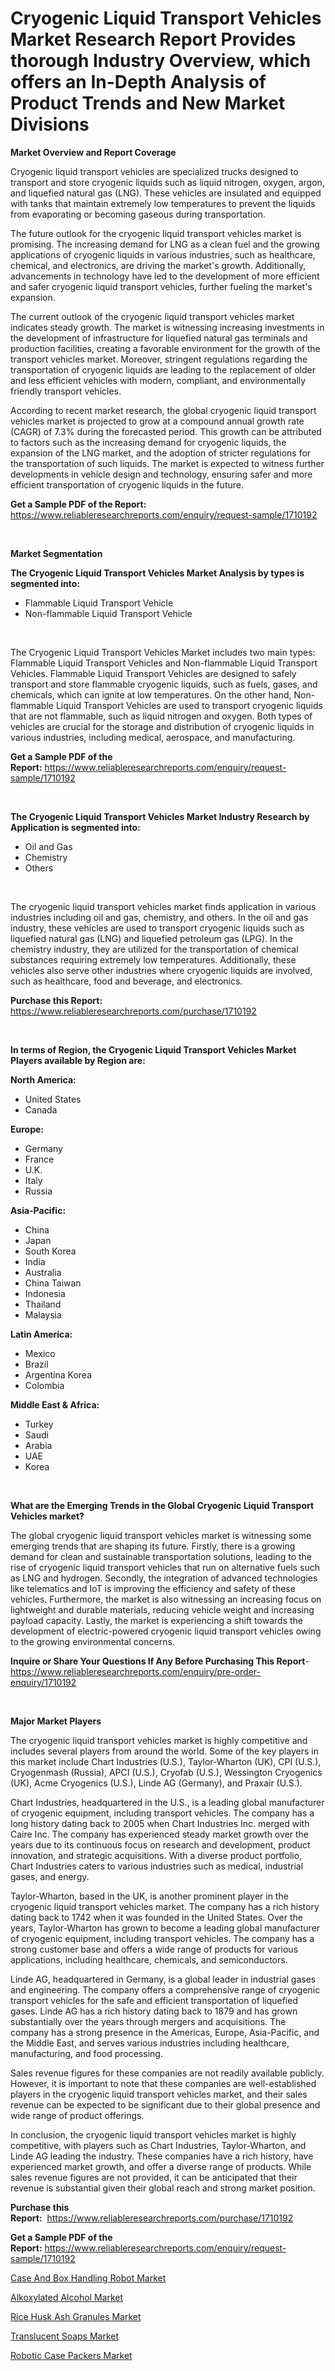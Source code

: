 <p><h1>Cryogenic Liquid Transport Vehicles Market Research Report Provides thorough Industry Overview, which offers an In-Depth Analysis of Product Trends and New Market Divisions</h1></p><p><strong>Market Overview and Report Coverage</strong></p>
<p><p>Cryogenic liquid transport vehicles are specialized trucks designed to transport and store cryogenic liquids such as liquid nitrogen, oxygen, argon, and liquefied natural gas (LNG). These vehicles are insulated and equipped with tanks that maintain extremely low temperatures to prevent the liquids from evaporating or becoming gaseous during transportation.</p><p>The future outlook for the cryogenic liquid transport vehicles market is promising. The increasing demand for LNG as a clean fuel and the growing applications of cryogenic liquids in various industries, such as healthcare, chemical, and electronics, are driving the market's growth. Additionally, advancements in technology have led to the development of more efficient and safer cryogenic liquid transport vehicles, further fueling the market's expansion.</p><p>The current outlook of the cryogenic liquid transport vehicles market indicates steady growth. The market is witnessing increasing investments in the development of infrastructure for liquefied natural gas terminals and production facilities, creating a favorable environment for the growth of the transport vehicles market. Moreover, stringent regulations regarding the transportation of cryogenic liquids are leading to the replacement of older and less efficient vehicles with modern, compliant, and environmentally friendly transport vehicles.</p><p>According to recent market research, the global cryogenic liquid transport vehicles market is projected to grow at a compound annual growth rate (CAGR) of 7.3% during the forecasted period. This growth can be attributed to factors such as the increasing demand for cryogenic liquids, the expansion of the LNG market, and the adoption of stricter regulations for the transportation of such liquids. The market is expected to witness further developments in vehicle design and technology, ensuring safer and more efficient transportation of cryogenic liquids in the future.</p></p>
<p><strong>Get a Sample PDF of the Report:</strong> <a href="https://www.reliableresearchreports.com/enquiry/request-sample/1710192">https://www.reliableresearchreports.com/enquiry/request-sample/1710192</a></p>
<p>&nbsp;</p>
<p><strong>Market Segmentation</strong></p>
<p><strong>The Cryogenic Liquid Transport Vehicles Market Analysis by types is segmented into:</strong></p>
<p><ul><li>Flammable Liquid Transport Vehicle</li><li>Non-flammable Liquid Transport Vehicle</li></ul></p>
<p>&nbsp;</p>
<p><p>The Cryogenic Liquid Transport Vehicles Market includes two main types: Flammable Liquid Transport Vehicles and Non-flammable Liquid Transport Vehicles. Flammable Liquid Transport Vehicles are designed to safely transport and store flammable cryogenic liquids, such as fuels, gases, and chemicals, which can ignite at low temperatures. On the other hand, Non-flammable Liquid Transport Vehicles are used to transport cryogenic liquids that are not flammable, such as liquid nitrogen and oxygen. Both types of vehicles are crucial for the storage and distribution of cryogenic liquids in various industries, including medical, aerospace, and manufacturing.</p></p>
<p><strong>Get a Sample PDF of the Report:</strong>&nbsp;<a href="https://www.reliableresearchreports.com/enquiry/request-sample/1710192">https://www.reliableresearchreports.com/enquiry/request-sample/1710192</a></p>
<p>&nbsp;</p>
<p><strong>The Cryogenic Liquid Transport Vehicles Market Industry Research by Application is segmented into:</strong></p>
<p><ul><li>Oil and Gas</li><li>Chemistry</li><li>Others</li></ul></p>
<p>&nbsp;</p>
<p><p>The cryogenic liquid transport vehicles market finds application in various industries including oil and gas, chemistry, and others. In the oil and gas industry, these vehicles are used to transport cryogenic liquids such as liquefied natural gas (LNG) and liquefied petroleum gas (LPG). In the chemistry industry, they are utilized for the transportation of chemical substances requiring extremely low temperatures. Additionally, these vehicles also serve other industries where cryogenic liquids are involved, such as healthcare, food and beverage, and electronics.</p></p>
<p><strong>Purchase this Report:</strong>&nbsp; <a href="https://www.reliableresearchreports.com/purchase/1710192">https://www.reliableresearchreports.com/purchase/1710192</a></p>
<p>&nbsp;</p>
<p><strong>In terms of Region, the Cryogenic Liquid Transport Vehicles Market Players available by Region are:</strong></p>
<p>
    <p> <strong> North America: </strong>
        <ul>
            <li>United States</li>
            <li>Canada</li>
        </ul>
        </p> 
    <p> <strong> Europe: </strong>
        <ul>
            <li>Germany</li>
            <li>France</li>
            <li>U.K.</li>
            <li>Italy</li>
            <li>Russia</li>
        </ul>
        </p> 
    <p> <strong> Asia-Pacific: </strong>
        <ul>
            <li>China</li>
            <li>Japan</li>
            <li>South Korea</li>
            <li>India</li>
            <li>Australia</li>
            <li>China Taiwan</li>
            <li>Indonesia</li>
            <li>Thailand</li>
            <li>Malaysia</li>
        </ul>
        </p> 
    <p> <strong> Latin America: </strong>
        <ul>
            <li>Mexico</li>
            <li>Brazil</li>
            <li>Argentina Korea</li>
            <li>Colombia</li>
        </ul>
        </p> 
    <p> <strong> Middle East & Africa: </strong>
        <ul>
            <li>Turkey</li>
            <li>Saudi</li>
            <li>Arabia</li>
            <li>UAE</li>
            <li>Korea</li>
        </ul>
    </p>
    </p>
<p>&nbsp;</p>
<p><strong>What are the Emerging Trends in the Global Cryogenic Liquid Transport Vehicles market?</strong></p>
<p><p>The global cryogenic liquid transport vehicles market is witnessing some emerging trends that are shaping its future. Firstly, there is a growing demand for clean and sustainable transportation solutions, leading to the rise of cryogenic liquid transport vehicles that run on alternative fuels such as LNG and hydrogen. Secondly, the integration of advanced technologies like telematics and IoT is improving the efficiency and safety of these vehicles. Furthermore, the market is also witnessing an increasing focus on lightweight and durable materials, reducing vehicle weight and increasing payload capacity. Lastly, the market is experiencing a shift towards the development of electric-powered cryogenic liquid transport vehicles owing to the growing environmental concerns.</p></p>
<p><strong>Inquire or Share Your Questions If Any Before Purchasing This Report</strong>- <a href="https://www.reliableresearchreports.com/enquiry/pre-order-enquiry/1710192">https://www.reliableresearchreports.com/enquiry/pre-order-enquiry/1710192</a></p>
<p>&nbsp;</p>
<p><strong>Major Market Players</strong></p>
<p><p>The cryogenic liquid transport vehicles market is highly competitive and includes several players from around the world. Some of the key players in this market include Chart Industries (U.S.), Taylor-Wharton (UK), CPI (U.S.), Cryogenmash (Russia), APCI (U.S.), Cryofab (U.S.), Wessington Cryogenics (UK), Acme Cryogenics (U.S.), Linde AG (Germany), and Praxair (U.S.).</p><p>Chart Industries, headquartered in the U.S., is a leading global manufacturer of cryogenic equipment, including transport vehicles. The company has a long history dating back to 2005 when Chart Industries Inc. merged with Caire Inc. The company has experienced steady market growth over the years due to its continuous focus on research and development, product innovation, and strategic acquisitions. With a diverse product portfolio, Chart Industries caters to various industries such as medical, industrial gases, and energy.</p><p>Taylor-Wharton, based in the UK, is another prominent player in the cryogenic liquid transport vehicles market. The company has a rich history dating back to 1742 when it was founded in the United States. Over the years, Taylor-Wharton has grown to become a leading global manufacturer of cryogenic equipment, including transport vehicles. The company has a strong customer base and offers a wide range of products for various applications, including healthcare, chemicals, and semiconductors.</p><p>Linde AG, headquartered in Germany, is a global leader in industrial gases and engineering. The company offers a comprehensive range of cryogenic transport vehicles for the safe and efficient transportation of liquefied gases. Linde AG has a rich history dating back to 1879 and has grown substantially over the years through mergers and acquisitions. The company has a strong presence in the Americas, Europe, Asia-Pacific, and the Middle East, and serves various industries including healthcare, manufacturing, and food processing.</p><p>Sales revenue figures for these companies are not readily available publicly. However, it is important to note that these companies are well-established players in the cryogenic liquid transport vehicles market, and their sales revenue can be expected to be significant due to their global presence and wide range of product offerings.</p><p>In conclusion, the cryogenic liquid transport vehicles market is highly competitive, with players such as Chart Industries, Taylor-Wharton, and Linde AG leading the industry. These companies have a rich history, have experienced market growth, and offer a diverse range of products. While sales revenue figures are not provided, it can be anticipated that their revenue is substantial given their global reach and strong market position.</p></p>
<p><strong>Purchase this Report:</strong>&nbsp;&nbsp;<a href="https://www.reliableresearchreports.com/purchase/1710192">https://www.reliableresearchreports.com/purchase/1710192</a></p>
<p></p>
<p><strong>Get a Sample PDF of the Report:</strong>&nbsp;<a href="https://www.reliableresearchreports.com/enquiry/request-sample/1710192">https://www.reliableresearchreports.com/enquiry/request-sample/1710192</a></p>
<p><p><a href="https://medium.com/@ivaschinner/case-and-box-handling-robot-market-size-and-market-trends-complete-industry-overview-2023-to-2030-22cfc90c8617">Case And Box Handling Robot Market</a></p><p><a href="https://www.linkedin.com/pulse/alkoxylated-alcohol-market-size-2023-2030-global-industrial-ah2af/">Alkoxylated Alcohol Market</a></p><p><a href="https://www.linkedin.com/pulse/rice-husk-ash-granules-market-share-amp-new-trends-analysis-c7pmf/">Rice Husk Ash Granules Market</a></p><p><a href="https://github.com/rahu1501/Market-Research-Report-List-1/blob/main/translucent-soaps-market.md">Translucent Soaps Market</a></p><p><a href="https://medium.com/@gussiehauck/robotic-case-packers-market-outlook-industry-overview-and-forecast-2023-to-2030-09e895a32f4d">Robotic Case Packers Market</a></p></p>